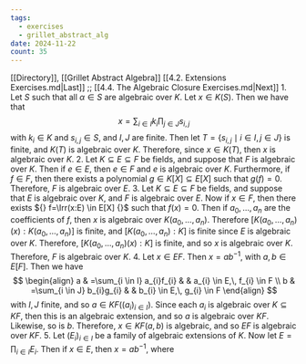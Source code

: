 ```yaml
---
tags:
  - exercises
  - grillet_abstract_alg
date: 2024-11-22
count: 35
---
```

[[Directory]], [[Grillet Abstract Algebra]]
[[4.2. Extensions Exercises.md|Last]] ;; [[4.4. The Algebraic Closure Exercises.md|Next]]
1. 
Let $S$ such that all ${} \alpha \in S {}$ are algebraic over $K {}$. Let ${} x \in K(S)$. Then we have that
$$
x=\sum _{i \in I} k_{i} \prod _{j \in J} s_{i,\, j}
$$
with ${} k_{i} \in K {}$ and ${} s_{i,\, j} \in S {}$, and $I,\, J {}$ are finite. Then let ${} T=\{ s_{i,\, j} \mid i \in I,\, j \in J\} {}$ is finite, and $K(T) {}$ is algebraic over $K {}$. Therefore, since ${} x \in K(T) {}$, then $x$ is algebraic over ${} K {}$.
2. 
Let ${} K \subseteq E \subseteq F {}$ be fields, and suppose that $F$ is algebraic over $K$. Then if ${} e \in E {}$, then ${} e \in F {}$ and $e$ is algebraic over $K$. Furthermore, if ${} f \in F {}$, then there exists a polynomial ${} g \in K[X] \subseteq E[X] {}$ such that ${} g(f)=0 {}$. Therefore, $F$ is algebraic over $E$.
3. 
Let ${} K \subseteq E \subseteq F {}$ be fields, and suppose that $E$ is algebraic over $K$, and $F$ is algebraic over $E$. Now if ${} x \in F {}$, then there exists ${} f=\Irr(x:E) \in E[X] {}$ such that ${} f(x)=0 {}$. Then if ${} a_{0},\,\dots,\,a_{n} {}$ are the coefficients of $f {}$, then ${} x$ is algebraic over ${} K(a_{0},\,\dots,\,a_{n}) {}$. Therefore ${} [K(a_{0},\,\dots,\,a_{n})(x):K(a_{0},\,\dots,\,a_{n})] {}$ is finite, and ${} [K(a_{0},\,\dots,\,a_{n}):K] {}$ is finite since $E {}$ is algebraic over $K$. Therefore, ${} [K(a_{0},\,\dots,\,a_{n})(x):K] {}$ is finite, and so $x$ is algebraic over $K {}$. Therefore, $F$ is algebraic over $K$.
4. 
Let ${} x \in EF {}$. Then ${} x=ab^{-1} {}$, with ${} a,\, b \in E[F] {}$. Then we have
$$
\begin{align}
a & =\sum_{i \in I} a_{i}f_{i} &  & a_{i} \in E,\, f_{i} \in F \\
b & =\sum_{i \in J} b_{i}g_{i} &  & b_{i} \in E,\, g_{i} \in F
\end{align}
$$
with ${} I,\, J {}$ finite, and so ${} a \in KF((a_{i})_{i \in I}) {}$. Since each ${} a_{i}$ is algebraic over ${} K \subseteq KF {}$, then this is an algebraic extension, and so $a$ is algebraic over $KF$. Likewise, so is $b$. Therefore, ${} x \in KF(a,\, b) {}$ is algebraic, and so $EF$ is algebraic over $KF {}$.
5. 
Let ${} (E_{i})_{i \in I} {}$ be a family of algebraic extensions of $K$. Now let ${} E= \prod_{i\in I} E_{i} {}$. Then if ${} x \in E {}$, then ${} x=ab^{-1} {}$, where 
